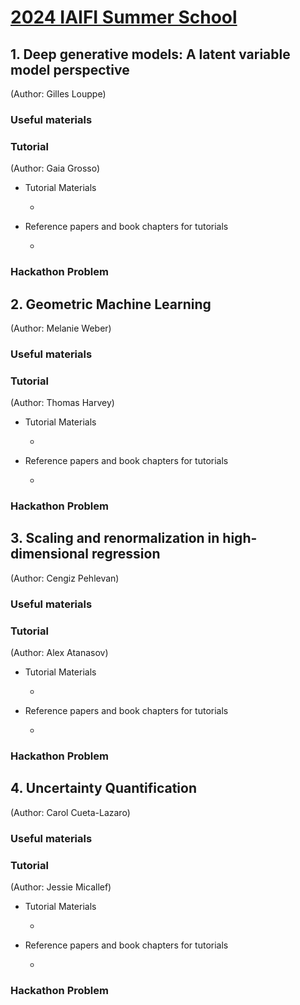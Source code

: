 # [2024 IAIFI Summer School](https://iaifi.org/phd-summer-school.html)

## 1. Deep generative models: A latent variable model perspective
(Author: Gilles Louppe)

### Useful materials

### Tutorial
(Author: Gaia Grosso)

* Tutorial Materials
  
  *   
* Reference papers and book chapters for tutorials
  
  *    

### Hackathon Problem


## 2. Geometric Machine Learning
(Author: Melanie Weber)

### Useful materials

### Tutorial
(Author: Thomas Harvey)

* Tutorial Materials
  
  *   
* Reference papers and book chapters for tutorials
  
  *   

### Hackathon Problem


## 3. Scaling and renormalization in high-dimensional regression
(Author: Cengiz Pehlevan)


### Useful materials


### Tutorial
(Author: Alex Atanasov)

* Tutorial Materials
  
  *   
* Reference papers and book chapters for tutorials
  
  *   

### Hackathon Problem


## 4. Uncertainty Quantification
(Author: Carol Cueta-Lazaro)
  
### Useful materials

  
### Tutorial
(Author: Jessie Micallef)

* Tutorial Materials
  
  * 
* Reference papers and book chapters for tutorials
  
  * 

### Hackathon Problem

